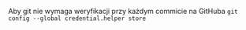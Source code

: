 Aby git nie wymaga weryfikacji przy każdym commicie na GitHuba
`git config --global credential.helper store`









